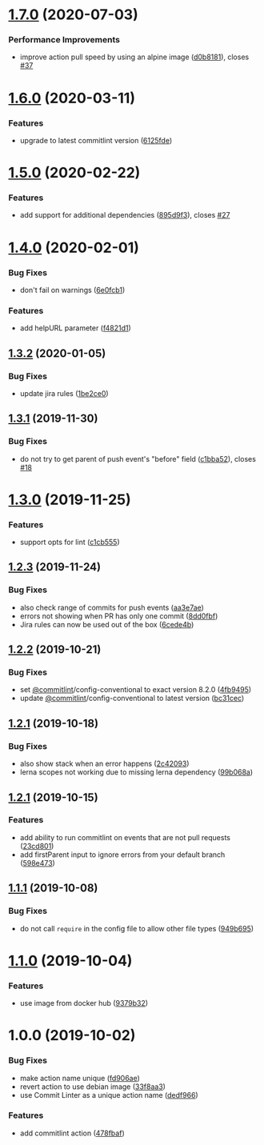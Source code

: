 <a name="1.7.0"></a>

# [1.7.0](https://github.com/wagoid/commitlint-github-action/compare/v1.6.0...v1.7.0) (2020-07-03)

### Performance Improvements

- improve action pull speed by using an alpine image ([d0b8181](https://github.com/wagoid/commitlint-github-action/commit/d0b8181)), closes [#37](https://github.com/wagoid/commitlint-github-action/issues/37)

<a name="1.6.0"></a>

# [1.6.0](https://github.com/wagoid/commitlint-github-action/compare/v1.5.0...v1.6.0) (2020-03-11)

### Features

- upgrade to latest commitlint version ([6125fde](https://github.com/wagoid/commitlint-github-action/commit/6125fde))

<a name="1.5.0"></a>

# [1.5.0](https://github.com/wagoid/commitlint-github-action/compare/v1.4.0...v1.5.0) (2020-02-22)

### Features

- add support for additional dependencies ([895d9f3](https://github.com/wagoid/commitlint-github-action/commit/895d9f3)), closes [#27](https://github.com/wagoid/commitlint-github-action/issues/27)

<a name="1.4.0"></a>

# [1.4.0](https://github.com/wagoid/commitlint-github-action/compare/v1.3.2...v1.4.0) (2020-02-01)

### Bug Fixes

- don't fail on warnings ([6e0fcb1](https://github.com/wagoid/commitlint-github-action/commit/6e0fcb1))

### Features

- add helpURL parameter ([f4821d1](https://github.com/wagoid/commitlint-github-action/commit/f4821d1))

<a name="1.3.2"></a>

## [1.3.2](https://github.com/wagoid/commitlint-github-action/compare/v1.3.1...v1.3.2) (2020-01-05)

### Bug Fixes

- update jira rules ([1be2ce0](https://github.com/wagoid/commitlint-github-action/commit/1be2ce0))

<a name="1.3.1"></a>

## [1.3.1](https://github.com/wagoid/commitlint-github-action/compare/v1.3.0...v1.3.1) (2019-11-30)

### Bug Fixes

- do not try to get parent of push event's "before" field ([c1bba52](https://github.com/wagoid/commitlint-github-action/commit/c1bba52)), closes [#18](https://github.com/wagoid/commitlint-github-action/issues/18)

<a name="1.3.0"></a>

# [1.3.0](https://github.com/wagoid/commitlint-github-action/compare/v1.2.3...v1.3.0) (2019-11-25)

### Features

- support opts for lint ([c1cb555](https://github.com/wagoid/commitlint-github-action/commit/c1cb555))

<a name="1.2.3"></a>

## [1.2.3](https://github.com/wagoid/commitlint-github-action/compare/v1.2.2...v1.2.3) (2019-11-24)

### Bug Fixes

- also check range of commits for push events ([aa3e7ae](https://github.com/wagoid/commitlint-github-action/commit/aa3e7ae))
- errors not showing when PR has only one commit ([8dd0fbf](https://github.com/wagoid/commitlint-github-action/commit/8dd0fbf))
- Jira rules can now be used out of the box ([6cede4b](https://github.com/wagoid/commitlint-github-action/commit/6cede4b))

<a name="1.2.2"></a>

## [1.2.2](https://github.com/wagoid/commitlint-github-action/compare/v1.2.1...v1.2.2) (2019-10-21)

### Bug Fixes

- set [@commitlint](https://github.com/commitlint)/config-conventional to exact version 8.2.0 ([4fb9495](https://github.com/wagoid/commitlint-github-action/commit/4fb9495))
- update [@commitlint](https://github.com/commitlint)/config-conventional to latest version ([bc31cec](https://github.com/wagoid/commitlint-github-action/commit/bc31cec))

<a name="1.2.1"></a>

## [1.2.1](https://github.com/wagoid/commitlint-github-action/compare/v1.2.0...v1.2.1) (2019-10-18)

### Bug Fixes

- also show stack when an error happens ([2c42093](https://github.com/wagoid/commitlint-github-action/commit/2c42093))
- lerna scopes not working due to missing lerna dependency ([99b068a](https://github.com/wagoid/commitlint-github-action/commit/99b068a))

<a name="1.2.0"></a>

## [1.2.1](https://github.com/wagoid/commitlint-github-action/compare/v1.1.1...v1.2.0) (2019-10-15)

### Features

- add ability to run commitlint on events that are not pull requests ([23cd801](https://github.com/wagoid/commitlint-github-action/commit/23cd801))
- add firstParent input to ignore errors from your default branch ([598e473](https://github.com/wagoid/commitlint-github-action/commit/598e473))

<a name="1.1.1"></a>

## [1.1.1](https://github.com/wagoid/commitlint-github-action/compare/v1.1.0...v1.1.1) (2019-10-08)

### Bug Fixes

- do not call `require` in the config file to allow other file types ([949b695](https://github.com/wagoid/commitlint-github-action/commit/949b695))

<a name="1.1.0"></a>

# [1.1.0](https://github.com/wagoid/commitlint-github-action/compare/v1.0.0...v1.1.0) (2019-10-04)

### Features

- use image from docker hub ([9379b32](https://github.com/wagoid/commitlint-github-action/commit/9379b32))

<a name="1.0.0"></a>

# 1.0.0 (2019-10-02)

### Bug Fixes

- make action name unique ([fd906ae](https://github.com/wagoid/commitlint-github-action/commit/fd906ae))
- revert action to use debian image ([33f8aa3](https://github.com/wagoid/commitlint-github-action/commit/33f8aa3))
- use Commit Linter as a unique action name ([dedf966](https://github.com/wagoid/commitlint-github-action/commit/dedf966))

### Features

- add commitlint action ([478fbaf](https://github.com/wagoid/commitlint-github-action/commit/478fbaf))

